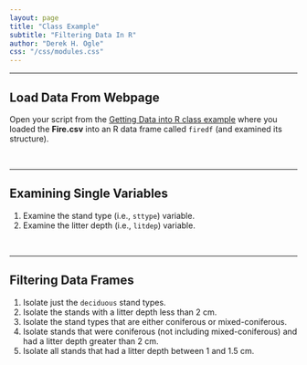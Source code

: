 ```yaml
---
layout: page
title: "Class Example"
subtitle: "Filtering Data In R"
author: "Derek H. Ogle"
css: "/css/modules.css"
---
```


----

## Load Data From Webpage
Open your script from the [Getting Data into R class example](RData_CExmpl) where you loaded the **Fire.csv** into an R data frame called `firedf` (and examined its structure).

&nbsp;

----

## Examining Single Variables

1. Examine the stand type (i.e., `sttype`) variable.
1. Examine the litter depth (i.e., `litdep`) variable.

&nbsp;

----

## Filtering Data Frames

1. Isolate just the `deciduous` stand types.
1. Isolate the stands with a litter depth less than 2 cm.
1. Isolate the stand types that are either coniferous or mixed-coniferous.
1. Isolate stands that were coniferous (not including mixed-coniferous) and had a litter depth greater than 2 cm.
1. Isolate all stands that had a litter depth between 1 and 1.5 cm.
